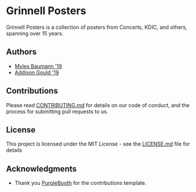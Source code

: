 # Grinnell Posters

Grinnell Posters is a collection of posters from Concerts, KDIC, and others, spanning over 15 years. 

## Authors

* [Myles Baumann '19](https://github.com/myles-baumann)
* [Addison Gould '19](https://github.com/addigould)

## Contributions

Please read [CONTRIBUTING.md](CONTRIBUTING.md) for details on our code of conduct, and the process for submitting pull requests to us.

## License

This project is licensed under the MIT License - see the [LICENSE.md](LICENSE.md) file for details

## Acknowledgments

* Thank you [PurpleBooth](https://github.com/PurpleBooth) for the contributions template.
